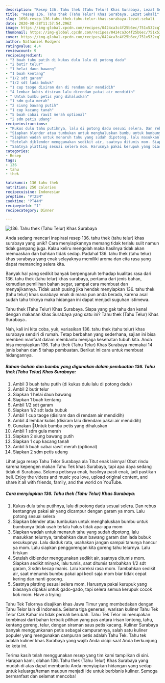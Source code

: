 ```yaml
---
description: "Resep 136. Tahu thek (Tahu Telur) Khas Surabaya, Lezat Sekali"
title: "Resep 136. Tahu thek (Tahu Telur) Khas Surabaya, Lezat Sekali"
slug: 1698-resep-136-tahu-thek-tahu-telur-khas-surabaya-lezat-sekali
date: 2020-08-28T11:57:54.296Z
image: https://img-global.cpcdn.com/recipes/0424ca3c4f25b6ec/751x532cq70/136-tahu-thek-tahu-telur-khas-surabaya-foto-resep-utama.jpg
thumbnail: https://img-global.cpcdn.com/recipes/0424ca3c4f25b6ec/751x532cq70/136-tahu-thek-tahu-telur-khas-surabaya-foto-resep-utama.jpg
cover: https://img-global.cpcdn.com/recipes/0424ca3c4f25b6ec/751x532cq70/136-tahu-thek-tahu-telur-khas-surabaya-foto-resep-utama.jpg
author: Nathaniel Rodgers
ratingvalue: 4.4
reviewcount: 9
recipeingredient:
- "3 buah tahu putih di kukus dulu lalu di potong dadu"
- "2 butir telur"
- "1 helai daun bawang"
- "1 buah kentang"
- "1/2 sdt garam"
- "1/2 sdt lada bubuk"
- "1 cup taoge disiram dan di rendam air mendidih"
- "4 lembar kubis disiram lalu direndam pakai air mendidih"
- " Untuk bumbu petis yang dihaluskan"
- "1 sdm gula merah"
- "2 siung bawang putih"
- "1 cup kacang tanah"
- "5 buah cabai rawit merah optional"
- "2 sdm petis udang"
recipeinstructions:
- "Kukus dulu tahu putihnya, lalu di potong dadu sesuai selera. Dan rebus kentangnya pakai air yang dicampur dengan garam ya mom. Lalu potong sesuai selera"
- "Siapkan blender atau tumbukan untuk menghaluskan bumbu untuk bumbunya tidak usah terlalu halus tidak apa-apa mom"
- "Siapkan wadah untuk menaruh tahu yang sudah dipotong, lalu masukkan telurnya, tambahkan daun bawang garam dan lada bubuk secukupnya. Lalu diaduk rata, usahakan jangan sampai tahunya hancur ya mom. Lalu siapkan penggorengan kita goreng tahu telurnya. Lalu tiriskan"
- "Setelah diblender menggunakan sedikit air, saatnya ditumis mom. Siapkan sedikit minyak, lalu tumis, saat ditumis tambahkan 1/2 sdt garam, 3 sdm kecap manis. Lalu koreksi rasa mom. Tambahkan sedikit air, saat menumis bumbu pakai api kecil saja mom biar tidak cepat kering dan nanti gosong."
- "Saatnya platting sesuai selera mom. Harusnya pakai kerupuk yang biasanya dipakai untuk gado-gado, tapi selera semua kerupuk cocok kok mom. Have a trying"
categories:
- Resep
tags:
- 136
- tahu
- thek

katakunci: 136 tahu thek 
nutrition: 250 calories
recipecuisine: Indonesian
preptime: "PT25M"
cooktime: "PT44M"
recipeyield: "1"
recipecategory: Dinner

---
```



![136. Tahu thek (Tahu Telur) Khas Surabaya](https://img-global.cpcdn.com/recipes/0424ca3c4f25b6ec/751x532cq70/136-tahu-thek-tahu-telur-khas-surabaya-foto-resep-utama.jpg)

Anda sedang mencari inspirasi resep 136. tahu thek (tahu telur) khas surabaya yang unik? Cara menyiapkannya memang tidak terlalu sulit namun tidak gampang juga. Kalau keliru mengolah maka hasilnya tidak akan memuaskan dan bahkan tidak sedap. Padahal 136. tahu thek (tahu telur) khas surabaya yang enak selayaknya memiliki aroma dan cita rasa yang dapat memancing selera kita.

Banyak hal yang sedikit banyak berpengaruh terhadap kualitas rasa dari 136. tahu thek (tahu telur) khas surabaya, pertama dari jenis bahan, kemudian pemilihan bahan segar, sampai cara membuat dan menyajikannya. Tidak usah pusing jika hendak menyiapkan 136. tahu thek (tahu telur) khas surabaya enak di mana pun anda berada, karena asal sudah tahu triknya maka hidangan ini dapat menjadi suguhan istimewa.

Tahu thek (Tahu Telur) Khas Surabaya. Siapa yang gak tahu dan kenal dengan makanan khas Surabaya yang satu ini? Tahu thek (Tahu Telur) Khas Surabaya..


Nah, kali ini kita coba, yuk, variasikan 136. tahu thek (tahu telur) khas surabaya sendiri di rumah. Tetap berbahan yang sederhana, sajian ini bisa memberi manfaat dalam membantu menjaga kesehatan tubuh kita. Anda bisa menyiapkan 136. Tahu thek (Tahu Telur) Khas Surabaya memakai 14 jenis bahan dan 5 tahap pembuatan. Berikut ini cara untuk membuat hidangannya.

<!--inarticleads1-->

##### Bahan-bahan dan bumbu yang digunakan dalam pembuatan 136. Tahu thek (Tahu Telur) Khas Surabaya:

1. Ambil 3 buah tahu putih (di kukus dulu lalu di potong dadu)
1. Ambil 2 butir telur
1. Siapkan 1 helai daun bawang
1. Siapkan 1 buah kentang
1. Ambil 1/2 sdt garam
1. Siapkan 1/2 sdt lada bubuk
1. Ambil 1 cup taoge (disiram dan di rendam air mendidih)
1. Ambil 4 lembar kubis (disiram lalu direndam pakai air mendidih)
1. Gunakan  🌰Untuk bumbu petis yang dihaluskan
1. Ambil 1 sdm gula merah
1. Siapkan 2 siung bawang putih
1. Siapkan 1 cup kacang tanah
1. Ambil 5 buah cabai rawit merah (optional)
1. Siapkan 2 sdm petis udang


Lihat juga resep Tahu Telor Surabaya ala Titut enak lainnya! Obat rindu karena kepengen makan Tahu Tek khas Surabaya, tapi apa daya sedang tidak di Surabaya. Selama petisnya enak, hasilnya pasti enak, jadi pastikan beli. Enjoy the videos and music you love, upload original content, and share it all with friends, family, and the world on YouTube. 

<!--inarticleads2-->

##### Cara menyiapkan 136. Tahu thek (Tahu Telur) Khas Surabaya:

1. Kukus dulu tahu putihnya, lalu di potong dadu sesuai selera. Dan rebus kentangnya pakai air yang dicampur dengan garam ya mom. Lalu potong sesuai selera
1. Siapkan blender atau tumbukan untuk menghaluskan bumbu untuk bumbunya tidak usah terlalu halus tidak apa-apa mom
1. Siapkan wadah untuk menaruh tahu yang sudah dipotong, lalu masukkan telurnya, tambahkan daun bawang garam dan lada bubuk secukupnya. Lalu diaduk rata, usahakan jangan sampai tahunya hancur ya mom. Lalu siapkan penggorengan kita goreng tahu telurnya. Lalu tiriskan
1. Setelah diblender menggunakan sedikit air, saatnya ditumis mom. Siapkan sedikit minyak, lalu tumis, saat ditumis tambahkan 1/2 sdt garam, 3 sdm kecap manis. Lalu koreksi rasa mom. Tambahkan sedikit air, saat menumis bumbu pakai api kecil saja mom biar tidak cepat kering dan nanti gosong.
1. Saatnya platting sesuai selera mom. Harusnya pakai kerupuk yang biasanya dipakai untuk gado-gado, tapi selera semua kerupuk cocok kok mom. Have a trying


Tahu Tek Telornya disajikan khas Jawa Timur yang membedakan dengan Tahu Telor lain di Indonesia. Selama tiga generasi, warisan kuliner Tahu Tek Telor Cak Kahar ini tidak pernah berubah. Tahu Tek Telor ini merupakan kombinasi dari bahan terbaik pilihan yang pas antara irisan lontong, tahu, kentang goreng, telur, dengan siraman saus petis kacang. Kuliner Surabaya banyak menggunkanan petis sebagai campurannya, salah satu kuliner populer yang mengunakan campuran petis adalah Tahu Tek. Tahu tek adalah kuliner khas Surabaya yang wajib Anda cicipi saat Anda berkunjung ke kota ini. 

Terima kasih telah menggunakan resep yang tim kami tampilkan di sini. Harapan kami, olahan 136. Tahu thek (Tahu Telur) Khas Surabaya yang mudah di atas dapat membantu Anda menyiapkan hidangan yang sedap untuk keluarga/teman maupun menjadi ide untuk berbisnis kuliner. Semoga bermanfaat dan selamat mencoba!
